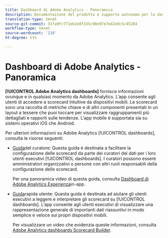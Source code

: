 ```yaml
---
title: Dashboard di Adobe Analytics - Panoramica
description: Documentazione del prodotto e supporto autonomo per le dashboard di Adobe Analytics
translation-type: tm+mt
source-git-commit: 31fa9fc771eb2e8f335c98e97e7e42e0c5c45284
workflow-type: tm+mt
source-wordcount: '218'
ht-degree: 51%

---
```



# Dashboard di Adobe Analytics - Panoramica

**[!UICONTROL Adobe Analytics dashboards]** fornisce informazioni ovunque e in qualsiasi momento da Adobe Analytics. L’app consente agli utenti di accedere a scorecard intuitive da dispositivi mobili. Le scorecard sono una raccolta di metriche chiave e di altri componenti presentati in un layout a tessere che puoi toccare per visualizzare raggruppamenti più dettagliati e rapporti sulle tendenze. L’app mobile è supportata sia su sistemi operativi iOS che Android.

Per ulteriori informazioni su Adobe Analytics [!UICONTROL dashboards], consulta le risorse seguenti:

* [Guida](https://docs.adobe.com/content/help/it-IT/analytics/analyze/mobapp/curator.html)del curatore: Questa guida è destinata a facilitare la configurazione delle scorecard da parte dei curatori dei dati per i loro utenti esecutivi [!UICONTROL dashboards]. I curatori possono essere amministratori organizzativi o persone con altri ruoli responsabili della configurazione delle scorecard.

   Per una panoramica video di questa guida, consulta [Dashboard di Adobe Analytics Esperienza](https://www.youtube.com/watch?v=QXqQ_PkArbA&amp;feature=youtu.be)in-app.


* [Guida](https://docs.adobe.com/content/help/it-IT/analytics/analyze/mobapp/executive.html)rapida utente: Questa guida è destinata ad aiutare gli utenti esecutivi a leggere e interpretare gli scorecard su [!UICONTROL dashboards]. L’app consente agli utenti esecutivi di visualizzare una rappresentazione generale di importanti dati riassuntivi in modo semplice e veloce sui propri dispositivi mobili.

   Per visualizzare un video che evidenzia queste informazioni, consulta [Adobe Analytics dashboards Scorecard Builder](https://www.youtube.com/watch?v=tnnl6hrcP94&amp;feature=youtu.be).